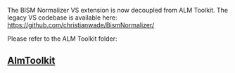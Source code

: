 The BISM Normalizer VS extension is now decoupled from ALM Toolkit. The legacy VS codebase is available here: https://github.com/christianwade/BismNormalizer/

Please refer to the ALM Toolkit folder:
## [AlmToolkit](https://github.com/Microsoft/Analysis-Services/tree/master/AlmToolkit)

